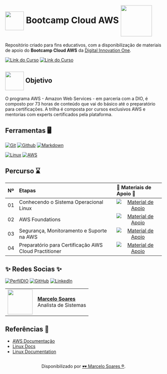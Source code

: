 <h1>
    <a href="https://www.dio.me/">
     <img align="center" width="60px" src="https://hermes.digitalinnovation.one/assets/diome/logo-minimized.png"></a>
    <span>Bootcamp Cloud AWS</span>
     <img align="center" width="100px" src="https://hermes.dio.me/tracks/af22d4a0-463f-48c5-a70c-4961d5e618d0.png">	
</h1>

Repositório criado para fins educativos, com a disponibilização de materiais de apoio do **Bootcamp Cloud AWS** da [Digital Innovation One](https://www.dio.me/).
<br>

[![Link do Curso](https://img.shields.io/badge/▶-000?style=for-the-badge&logo=movie&logoColor=E94D5F)](https://web.dio.me/track/bootcamp-cloud-aws) 
[![Link do Curso](https://img.shields.io/badge/Acesse%20o%20Curso%20na%20Plataforma-E94D5F?style=for-the-badge)](https://web.dio.me/track/bootcamp-cloud-aws) 
<br>

## <img align="center" width="60px" src="https://sylearn.com/wp-content/uploads/2019/01/aws-sa-logo.png"> Objetivo
O programa AWS - Amazon Web Services - em parceria com a DIO, é composto por 73 horas de conteúdo que vai do básico até o preparatório para certificações. A trilha é composta por cursos exclusivos AWS e mentorias com experts certificados pela plataforma.

## Ferramentas 🖥️
[![Git](https://img.shields.io/badge/Git-000?style=for-the-badge&logo=git&logoColor=E94D5F)](https://git-scm.com/doc) 
[![Github](https://img.shields.io/badge/Github-000?style=for-the-badge&logo=github&logoColor=30A3DC)](https://docs.github.com/)
[![Markdown](https://img.shields.io/badge/Markdown-000?style=for-the-badge&logo=markdown)](https://markdown.net.br/)

[![Linux](https://img.shields.io/badge/Linux-FCC624?style=for-the-badge&logo=linux&logoColor=black)](https://linux.die.net/)
[![AWS](https://img.shields.io/badge/Aws-8B5742?style=for-the-badge&logo=Aws&logoColor=white)](https://docs.aws.amazon.com/pt_br/)


## Percurso ⌛
<table>
  <thead>
    <tr align="left">
      <th>Nº</th>
      <th>Etapas</th>
      <th>📖 Materiais de Apoio 📖</th>
    </tr>
  </thead>
  <tbody align="left">
    <tr>
      <td>01</td>
      <td>Conhecendo o Sistema Operacional Linux</td>
      <td align="center">
        <a href="https://github.com/Mdsoare/cloud-aws/tree/main/00-Conhecendo-o-Linux">
           <img align="center" alt="Material de Apoio" src="https://img.shields.io/badge/Ver%20Material-E94D5F?style=for-the-badge"> 
        </a>
      </td>
    </tr>
    <tr>
      <td>02</td>
      <td>AWS Foundations</td>
      <td align="center">
        <a href="https://github.com/Mdsoare/cloud-aws/tree/main/01-AWS-Foundations">
           <img align="center" alt="Material de Apoio" src="https://img.shields.io/badge/Ver%20Material-30A3DC?style=for-the-badge">
        </a>
      </td>
    </tr>
    <tr>
      <td>03</td>
      <td>Segurança, Monitoramento e Suporte na AWS</td>
      <td align="center">
        <a href="https://github.com/Mdsoare/cloud-aws/tree/main/02-Seguran%C3%A7a-Monitoramento-e-Suporte-na-AWS">
	   <img align="center" alt="Material de Apoio" src="https://img.shields.io/badge/Ver%20Material-E94D5F?style=for-the-badge">           
        </a>
      </td>    
    </tr> 
    <tr>
      <td>04</td>
      <td>Preparatório para Certificação AWS Cloud Practitioner</td>
      <td align="center">
        <a href="https://github.com/Mdsoare/cloud-aws/tree/main/03-Preparat%C3%B3rio-para-Certifica%C3%A7%C3%A3o-AWS-Cloud-Practitioner">
           <img align="center" alt="Material de Apoio" src="https://img.shields.io/badge/Ver%20Material-30A3DC?style=for-the-badge">
        </a>
      </td>
    </tr>   
  </tbody>
  <tfoot></tfoot>
</table>

## ✨ ️Redes Socias ✨

[![PerfilDIO](https://img.shields.io/badge/DIO-0077B5?style=for-the-badge&logo=dio&logoColor=white)](https://web.dio.me/users/marcelo_soares92)
[![GitHub](https://img.shields.io/badge/GitHub-000?style=for-the-badge&logo=github&logoColor=30A3DC)](https://github.com/Mdsoare/)
[![LinkedIn](https://img.shields.io/badge/LinkedIn-0077B5?style=for-the-badge&logo=linkedin&logoColor=white)](https://www.linkedin.com/in/marcelodsoares/) 
<table>
  <tr>
    <td>
      <img width="80px" align="center" src="https://avatars.githubusercontent.com/Mdsoare"/>
    </td>
    <td align="left">
      <a href="https://github.com/Mdsoare">
        <span><b>Marcelo Soares</b></span>
      </a>
      <br>
      <span>Analista de Sistemas</span>
    </td>
  </tr>
</table>

## Referências 🔎
- [AWS Documentação](https://docs.aws.amazon.com/pt_br/)
- [Linux Docs](https://www.linuxdoc.org/)
- [Linux Documentation](https://linux.die.net/)

##
<div align="center">Disponibilizado por <a href="https://github.com/Mdsoare">🕶 Marcelo Soares ®</a>.</div>
